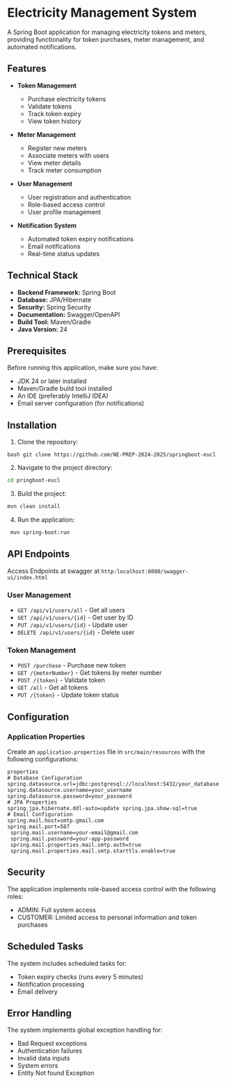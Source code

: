 
# Electricity Management System

A Spring Boot application for managing electricity tokens and meters, providing functionality for token purchases, meter management, and automated notifications.

## Features

- **Token Management**
  - Purchase electricity tokens
  - Validate tokens
  - Track token expiry
  - View token history

- **Meter Management**
  - Register new meters
  - Associate meters with users
  - View meter details
  - Track meter consumption

- **User Management**
  - User registration and authentication
  - Role-based access control
  - User profile management

- **Notification System**
  - Automated token expiry notifications
  - Email notifications
  - Real-time status updates

## Technical Stack

- **Backend Framework:** Spring Boot
- **Database:** JPA/Hibernate
- **Security:** Spring Security
- **Documentation:** Swagger/OpenAPI
- **Build Tool:** Maven/Gradle
- **Java Version:** 24

## Prerequisites

Before running this application, make sure you have:

- JDK 24 or later installed
- Maven/Gradle build tool installed
- An IDE (preferably IntelliJ IDEA)
- Email server configuration (for notifications)

## Installation

1. Clone the repository:
```
bash git clone https://github.com/NE-PREP-2024-2025/springboot-eucl
``` 

2. Navigate to the project directory:
```bash 
cd pringboot-eucl
``` 

3. Build the project:
```bash 
mvn clean install
``` 

4. Run the application:
```bash
 mvn spring-boot:run
``` 

## API Endpoints
Access Endpoints at swagger at `http:localhost:8080/swagger-ui/index.html`

### User Management
- `GET /api/v1/users/all` - Get all users
- `GET /api/v1/users/{id}` - Get user by ID
- `PUT /api/v1/users/{id}` - Update user
- `DELETE /api/v1/users/{id}` - Delete user

### Token Management
- `POST /purchase` - Purchase new token
- `GET /{meterNumber}` - Get tokens by meter number
- `POST /{token}` - Validate token
- `GET /all` - Get all tokens
- `PUT /{token}` - Update token status

## Configuration

### Application Properties

Create an `application.properties` file in `src/main/resources` with the following configurations:
```
properties
# Database Configuration
spring.datasource.url=jdbc:postgresql://localhost:5432/your_database spring.datasource.username=your_username spring.datasource.password=your_password
# JPA Properties
spring.jpa.hibernate.ddl-auto=update spring.jpa.show-sql=true
# Email Configuration
spring.mail.host=smtp.gmail.com 
spring.mail.port=587
 spring.mail.username=your-email@gmail.com
 spring.mail.password=your-app-password
 spring.mail.properties.mail.smtp.auth=true
 spring.mail.properties.mail.smtp.starttls.enable=true
``` 

## Security

The application implements role-based access control with the following roles:
- ADMIN: Full system access
- CUSTOMER: Limited access to personal information and token purchases

## Scheduled Tasks

The system includes scheduled tasks for:
- Token expiry checks (runs every 5 minutes)
- Notification processing
- Email delivery


## Error Handling

The system implements global exception handling for:
- Bad Request exceptions
- Authentication failures
- Invalid data inputs
- System errors
- Entity Not found Exception
